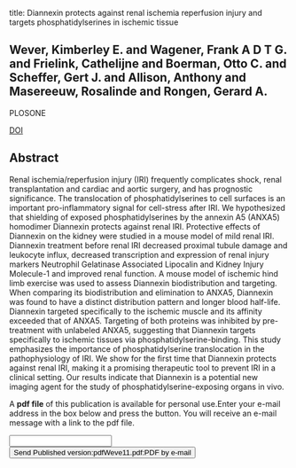 title: Diannexin protects against renal ischemia reperfusion injury and targets phosphatidylserines in ischemic tissue

## Wever, Kimberley E. and Wagener, Frank A D T G. and Frielink, Cathelijne and Boerman, Otto C. and Scheffer, Gert J. and Allison, Anthony and Masereeuw, Rosalinde and Rongen, Gerard A.
PLOSONE

<a href="https://doi.org/10.1371/journal.pone.0024276">DOI</a>

## Abstract
Renal ischemia/reperfusion injury (IRI) frequently complicates shock, renal transplantation and cardiac and aortic surgery, and has prognostic significance. The translocation of phosphatidylserines to cell surfaces is an important pro-inflammatory signal for cell-stress after IRI. We hypothesized that shielding of exposed phosphatidylserines by the annexin A5 (ANXA5) homodimer Diannexin protects against renal IRI. Protective effects of Diannexin on the kidney were studied in a mouse model of mild renal IRI. Diannexin treatment before renal IRI decreased proximal tubule damage and leukocyte influx, decreased transcription and expression of renal injury markers Neutrophil Gelatinase Associated Lipocalin and Kidney Injury Molecule-1 and improved renal function. A mouse model of ischemic hind limb exercise was used to assess Diannexin biodistribution and targeting. When comparing its biodistribution and elimination to ANXA5, Diannexin was found to have a distinct distribution pattern and longer blood half-life. Diannexin targeted specifically to the ischemic muscle and its affinity exceeded that of ANXA5. Targeting of both proteins was inhibited by pre-treatment with unlabeled ANXA5, suggesting that Diannexin targets specifically to ischemic tissues via phosphatidylserine-binding. This study emphasizes the importance of phosphatidylserine translocation in the pathophysiology of IRI. We show for the first time that Diannexin protects against renal IRI, making it a promising therapeutic tool to prevent IRI in a clinical setting. Our results indicate that Diannexin is a potential new imaging agent for the study of phosphatidylserine-exposing organs in vivo.

A <b>pdf file</b> of this publication is available for personal use.Enter your e-mail address in the box below and press the button. You will receive an e-mail message with a link to the pdf file.
<form action="sender.php">  <input type="text" name="email">  <input type="submit" value="Send Published version:pdfWeve11.pdf:PDF by e-mail"></form>